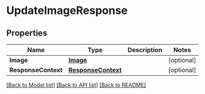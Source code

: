 # UpdateImageResponse

## Properties

Name | Type | Description | Notes
------------ | ------------- | ------------- | -------------
**Image** | [**Image**](Image.md) |  | [optional] 
**ResponseContext** | [**ResponseContext**](ResponseContext.md) |  | [optional] 

[[Back to Model list]](../README.md#documentation-for-models) [[Back to API list]](../README.md#documentation-for-api-endpoints) [[Back to README]](../README.md)


